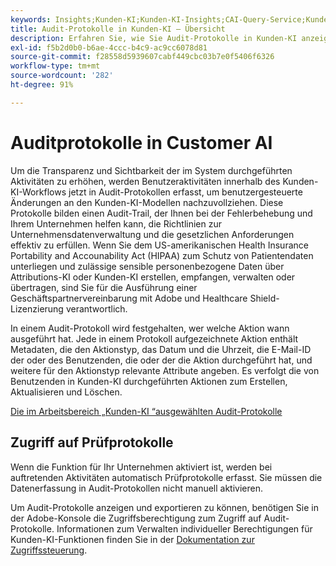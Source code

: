 ```yaml
---
keywords: Insights;Kunden-KI;Kunden-KI-Insights;CAI-Query-Service;Kunden-KI-Abfragen;Kunden-KI-Bewertungen
title: Audit-Protokolle in Kunden-KI – Übersicht
description: Erfahren Sie, wie Sie Audit-Protokolle in Kunden-KI anzeigen und verwalten.
exl-id: f5b2d0b0-b6ae-4ccc-b4c9-ac9cc6078d81
source-git-commit: f28558d5939607cabf449cbc03b7e0f5406f6326
workflow-type: tm+mt
source-wordcount: '282'
ht-degree: 91%

---
```


# Auditprotokolle in Customer AI

Um die Transparenz und Sichtbarkeit der im System durchgeführten Aktivitäten zu erhöhen, werden Benutzeraktivitäten innerhalb des Kunden-KI-Workflows jetzt in Audit-Protokollen erfasst, um benutzergesteuerte Änderungen an den Kunden-KI-Modellen nachzuvollziehen. Diese Protokolle bilden einen Audit-Trail, der Ihnen bei der Fehlerbehebung und Ihrem Unternehmen helfen kann, die Richtlinien zur Unternehmensdatenverwaltung und die gesetzlichen Anforderungen effektiv zu erfüllen.  Wenn Sie dem US-amerikanischen Health Insurance Portability and Accounability Act (HIPAA) zum Schutz von Patientendaten unterliegen und zulässige sensible personenbezogene Daten über Attributions-KI oder Kunden-KI erstellen, empfangen, verwalten oder übertragen, sind Sie für die Ausführung einer Geschäftspartnervereinbarung mit Adobe und Healthcare Shield-Lizenzierung verantwortlich.

In einem Audit-Protokoll wird festgehalten, wer welche Aktion wann ausgeführt hat. Jede in einem Protokoll aufgezeichnete Aktion enthält Metadaten, die den Aktionstyp, das Datum und die Uhrzeit, die E-Mail-ID der oder des Benutzenden, die oder der die Aktion durchgeführt hat, und weitere für den Aktionstyp relevante Attribute angeben. Es verfolgt die von Benutzenden in Kunden-KI durchgeführten Aktionen zum Erstellen, Aktualisieren und Löschen.

[Die im Arbeitsbereich „Kunden-KI “ausgewählten Audit-Protokolle](../../customer-ai/images/data-governance/audit-logs-cai.png)

## Zugriff auf Prüfprotokolle

Wenn die Funktion für Ihr Unternehmen aktiviert ist, werden bei auftretenden Aktivitäten automatisch Prüfprotokolle erfasst. Sie müssen die Datenerfassung in Audit-Protokollen nicht manuell aktivieren.

Um Audit-Protokolle anzeigen und exportieren zu können, benötigen Sie in der Adobe-Konsole die Zugriffsberechtigung zum Zugriff auf Audit-Protokolle. Informationen zum Verwalten individueller Berechtigungen für Kunden-KI-Funktionen finden Sie in der [Dokumentation zur Zugriffssteuerung](../cai-data-governance/access-controls.md).
